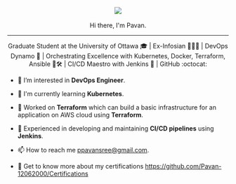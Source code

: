 <p align="center">
  <img src="https://github.com/Pavan-12062000/Pavan-12062000/assets/144853994/70f05216-c40a-4104-bbc3-0774a5a394da"><br>
  <br><a>Hi there, I'm Pavan.</a>
</p>

***

<p align="center">
  Graduate Student at the University of Ottawa 🎓 | Ex-Infosian 👨🏻‍💻 | DevOps Dynamo 🚀 | Orchestrating Excellence with Kubernetes, Docker, Terraform, Ansible 🐳🛠️ | CI/CD Maestro with Jenkins 🚀 | GitHub :octocat:
</p>

- 👀 I’m interested in **DevOps Engineer**.
- 🔭 I'm currently learning **Kubernetes**.
- 🌟 Worked on **Terraform** which can build a basic infrastructure for an application on AWS cloud using **Terraform**.
- 🔭 Experienced in developing and maintaining **CI/CD pipelines** using **Jenkins**.
- 📫 How to reach me ppavansree@gmail.com.

- 🏅 Get to know more about my certifications https://github.com/Pavan-12062000/Certifications
<!---
Pavan-12062000/Pavan-12062000 is a ✨ special ✨ repository because its `README.md` (this file) appears on your GitHub profile.
You can click the Preview link to take a look at your changes.
--->
